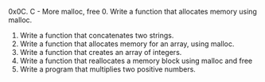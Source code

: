 0x0C. C - More malloc, free
 0. Write a function that allocates memory using malloc.
1. Write a function that concatenates two strings.
2. Write a function that allocates memory for an array, using malloc.
3. Write a function that creates an array of integers.
4. Write a function that reallocates a memory block using malloc and free
5. Write a program that multiplies two positive numbers.

